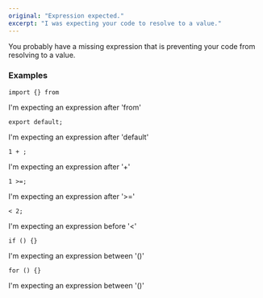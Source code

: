 ```yaml
---
original: "Expression expected."
excerpt: "I was expecting your code to resolve to a value."
---
```


You probably have a missing expression that is preventing your code from resolving to a value.

### Examples


`import {} from` 

I'm expecting an expression after 'from'

`export default;` 

I'm expecting an expression after 'default'

`1 + ;`

I'm expecting an expression after '+'

`1 >=;`           

I'm expecting an expression after '>='

`< 2;`      

I'm expecting an expression before '<'

`if () {}`        

I'm expecting an expression between '()'

`for () {}`   

I'm expecting an expression between '()'